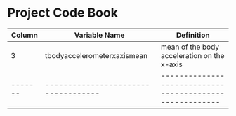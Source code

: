 # Project Code Book


Column | Variable Name                     | Definition
-------|-----------------------------------|-------------------------------------------------------
      3| tbodyaccelerometerxaxismean       |  mean of the body acceleration on the x-axis
-------|-----------------------------------|-------------------------------------------------------

